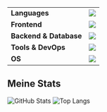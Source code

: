 
<table>
  <tr>
    <td><strong>Languages</strong></td>
    <td><img src="https://camo.githubusercontent.com/d976ea6001959d15ed11a1c3c48474297b09267001ec8db585bc5874389e33a2/68747470733a2f2f736b696c6c69636f6e732e6465762f69636f6e733f693d707974686f6e2c6a73" /></td>
  </tr>
  <tr>
    <td><strong>Frontend</strong></td>
    <td><img src="https://camo.githubusercontent.com/e3e75e136a1eb0dc5aca7fb824738e2b4d94e4cf0ee114c01b7c5ee47743ce14/68747470733a2f2f736b696c6c69636f6e732e6465762f69636f6e733f693d68746d6c2c6373732c6d64" /></td>
  </tr>
  <tr>
    <td><strong>Backend & Database</strong></td>
    <td><img src="https://camo.githubusercontent.com/b62ee9094ebec8e6beae86156dc5cc7947a33b88944757294163b2791f1f16fb/68747470733a2f2f736b696c6c69636f6e732e6465762f69636f6e733f693d646973636f72642c626f74732c6d7973716c" /></td>
  </tr>
  <tr>
    <td><strong>Tools & DevOps</strong></td>
    <td><img src="https://camo.githubusercontent.com/7c7cb1bd23763f21568eeb2736a663d415fb8138654404d262478f95b4c61757/68747470733a2f2f736b696c6c69636f6e732e6465762f69636f6e733f693d6769742c6769746875622c636c6f7564666c6172652c7673636f64652c696465612c7079636861726d2c77656273746f726d" /></td>
  </tr>
  <tr>
    <td><strong>OS</strong></td>
    <td><img src="https://camo.githubusercontent.com/778c78186c9beb84f2ae1c8e099b722121bda9fe4355c5e7072333fd1a00fb96/68747470733a2f2f736b696c6c69636f6e732e6465762f69636f6e733f693d77696e646f77732c6c696e75782c7562756e74752c64656269616e" /></td>
  </tr>
</table>



## Meine Stats


![GitHub Stats](https://github-readme-stats.vercel.app/api?username=Lelus1988&show_icons=true&theme=dark)
![Top Langs](https://github-readme-stats.vercel.app/api/top-langs/?username=Lelus1988&layout=compact&theme=dark)
